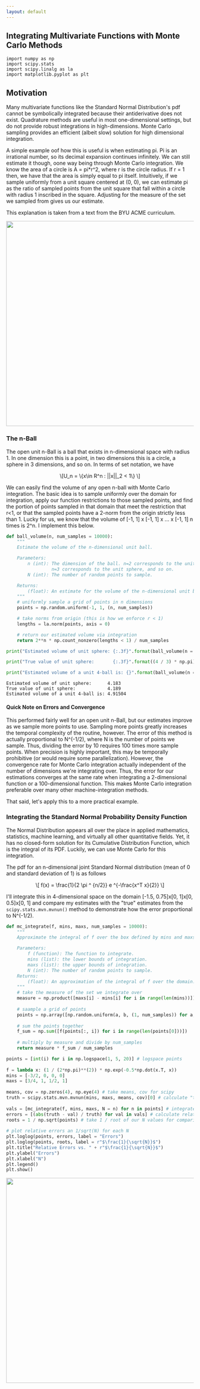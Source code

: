 ```yaml
---
layout: default
---
```


## Integrating Multivariate Functions with Monte Carlo Methods

<script type="text/javascript" async="" src="https://cdnjs.cloudflare.com/ajax/libs/mathjax/2.7.4/MathJax.js?config=TeX-MML-AM_CHTML"></script>  


```
import numpy as np
import scipy.stats 
import scipy.linalg as la 
import matplotlib.pyplot as plt 
```


## Motivation

Many multivariate functions like the Standard Normal Distribution's pdf cannot be symbolically integrated because their antiderivative does not exist. Quadrature methods are useful in most one-dimensional settings, but do not provide robust integrations in high-dimensions. Monte Carlo sampling provides an efficient (albeit slow) solution for high dimensional integration. 

A simple example oof how this is useful is when estimating pi. Pi is an irrational number, so its decimal expansion continues infinitely. We can still estimate it though, oone way being through Monte Carlo integration. We know the area of a circle is A = pi*r^2, where r is the circle radius. If r = 1 then, we have that the area is simply equal to pi itself. Intuitively, if we sample uniformly from a unit square centered at (0, 0), we can estimate pi as the ratio of sampled points from the unit square that fall within a circle with radius 1 inscribed in the square. Adjusting for the measure of the set we sampled from gives us our estimate. 

This explanation is taken from a text from the BYU ACME curriculum. 

<img src="integration.jpg" width="900" height="550"> 



### The n-Ball 

The open unit n-Ball is a ball that exists in n-dimensional space with radius 1. In one dimension this is a point, in two dimensions this is a circle, a sphere in 3 dimensions, and so on. In terms of set notation, we have 

<p><span class="math display">\[U_n = \{x\in R^n : ||x||_2 < 1\} \]</span></p> 

We can easily find the volume of any open n-ball with Monte Carlo integration. The basic idea is to sample uniformly over the domain for integration, apply our function restrictions to those sampled points, and find the portion of points sampled in that domain that meet the restriction that r<1, or that the sampled points have a 2-norm from the origin strictly less than 1. Lucky for us, we know that the volume of [-1, 1] x [-1, 1] x ... x [-1, 1] n times is 2^n. I implement this below. 

```python 
def ball_volume(n, num_samples = 10000):
    """
    Estimate the volume of the n-dimensional unit ball.

    Parameters:
        n (int): The dimension of the ball. n=2 corresponds to the unit circle,
                 n=3 corresponds to the unit sphere, and so on.
        N (int): The number of random points to sample.

    Returns:
        (float): An estimate for the volume of the n-dimensional unit ball.
    """
    # uniformly sample a grid of points in n dimensions 
    points = np.random.uniform(-1, 1, (n, num_samples))  

    # take norms from origin (this is how we enforce r < 1)  
    lengths = la.norm(points, axis = 0)

    # return our estimated volume via integration  
    return 2**n * np.count_nonzero(lengths < 1) / num_samples 
```
```python 
print("Estimated volume of unit sphere: {:.3f}".format(ball_volume(n = 3, N = 10**6)))

print("True value of unit sphere:       {:.3f}".format((4 / 3) * np.pi))

print("Estimated volume of a unit 4-ball is: {}".format(ball_volume(n = 4, N = 10**5))) 
```
```
Estimated volume of unit sphere:      4.183
True value of unit sphere:            4.189
Estimated volume of a unit 4-ball is: 4.91504
```

#### Quick Note on Errors and Convergence 
This performed fairly well for an open unit n-Ball, but our estimates improve as we sample more points to use. Sampling more points greatly increases the temporal complexity of the routine, however. The error of this method is actually proportional to N^(-1/2), where N
is the number of points we sample. Thus, dividing the error by 10 requires 100 times more sample points. When precision is highly important, this may be temporally prohibitive (or would require some parallelization). However, the convergence rate for Monte Carlo integration actually independent of the number of dimensions we're integrating over. Thus, the error for our estimations converges at the same rate when integrating a 2-dimensional function or a 100-dimensional function. This makes Monte Carlo integration preferable over many other machine-integration methods. 

That said, let's apply this to a more practical example.

### Integrating the Standard Normal Probability Density Function 

The Normal Distribution appears all over the place in applied mathematics, statistics, machine learning, and virtually all other quantitative fields. Yet, it has no closed-form solution for its Cumulative Distribution Function, which is the integral of its PDF. Luckily, we can use Monte Carlo for this integration. 

The pdf for an n-dimensional joint Standard Normal distribution (mean of 0 and standard deviation of 1) is as follows 

<p><span class="math display">\[ f(x) = \frac{1}{2 \pi ^ {n/2}} e ^{-\frac{x^T x}{2}} \]</span></p> 


I'll integrate this in 4-dimensional space on the domain [-1.5, 0.75]x[0, 1]x[0, 0.5]x[0, 1] and compare my estimates with the "true" estimates from the `scipy.stats.mvn.mvnun()` method to demonstrate how the error proportional to N^(-1/2). 

```python 
def mc_integrate(f, mins, maxs, num_samples = 10000):
    """
    Approximate the integral of f over the box defined by mins and maxs.

    Parameters:
        f (function): The function to integrate. 
        mins (list): the lower bounds of integration.
        maxs (list): the upper bounds of integration.
        N (int): The number of random points to sample.
    Returns:
        (float): An approximation of the integral of f over the domain.
    """
    # take the measure of the set we integrate over
    measure = np.product([maxs[i] - mins[i] for i in range(len(mins))])
    
    # saample a grid of points  
    points = np.array([np.random.uniform(a, b, (1, num_samples)) for a, b in zip(mins, maxs)])[:, 0]
    
    # sum the points together 
    f_sum = np.sum([f(points[:, i]) for i in range(len(points[0]))])
    
    # multiply by measure and divide by num_samples 
    return measure * f_sum / num_samples  
```

```python 
points = [int(i) for i in np.logspace(1, 5, 20)] # logspace points 
    
f = lambda x: (1 / (2*np.pi)**(2)) * np.exp(-0.5*np.dot(x.T, x)) 
mins = [-3/2, 0, 0, 0] 
maxs = [3/4, 1, 1/2, 1]  
    
means, cov = np.zeros(4), np.eye(4) # take means, cov for scipy 
truth = scipy.stats.mvn.mvnun(mins, maxs, means, cov)[0] # calculate "true" integral value 
    
vals = [mc_integrate(f, mins, maxs, N = n) for n in points] # integrate at various points 
errors = [(abs(truth - val) / truth) for val in vals] # calculate relative errors 
roots = 1 / np.sqrt(points) # take 1 / root of our N values for comparison 
    
# plot relative errors an 1/sqrt(N) for each N 
plt.loglog(points, errors, label = "Errors")
plt.loglog(points, roots, label = r"$\frac{1}{\sqrt{N}}$")
plt.title("Relative Errors vs. " + r"$\frac{1}{\sqrt{N}}$")
plt.ylabel("Errors")
plt.xlabel("N")
plt.legend()
plt.show()
```

<img src="relative_errors.jpg" width="900" height="550"> 


